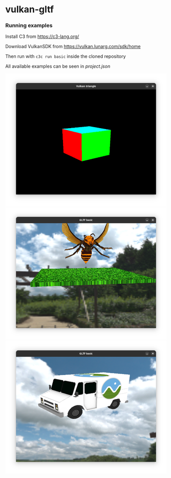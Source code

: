 # vulkan-gltf


### Running examples
Install C3 from https://c3-lang.org/

Download VulkanSDK from https://vulkan.lunarg.com/sdk/home

Then run with `c3c run basic` inside the cloned repository

All available examples can be seen in *project.json*


![screenshot](screenshots/screenshot.png?raw=true)
![screenshot](screenshots/screenshot1.png?raw=true)
![screenshot](screenshots/screenshot2.png?raw=true)